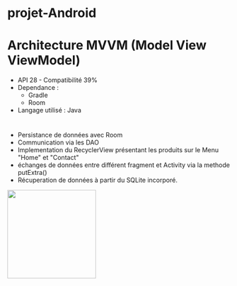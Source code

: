 # projet-Android
# Architecture MVVM (Model View ViewModel)

* API 28 - Compatibilité 39%
* Dependance : 
  - Gradle
  - Room
* Langage utilisé : Java
#
* Persistance de données avec Room
* Communication via les DAO
* Implementation du RecyclerView présentant les produits sur le Menu "Home" et "Contact"
* échanges de données entre différent fragment et Activity via la methode putExtra()
* Récuperation de données à partir du SQLite incorporé.
<img src="https://github.com/josue-lubaki/Application-Android/blob/main/projetAndroid/app/src/images/myScreen.jpg" width="200" style="max-width:100%;">
